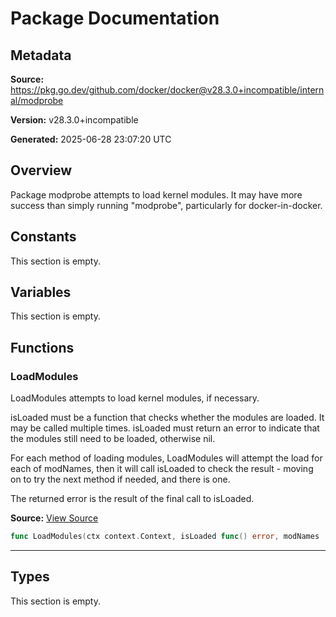 # Package Documentation

## Metadata

**Source:** https://pkg.go.dev/github.com/docker/docker@v28.3.0+incompatible/internal/modprobe

**Version:** v28.3.0+incompatible

**Generated:** 2025-06-28 23:07:20 UTC

## Overview

Package modprobe attempts to load kernel modules. It may have more success
than simply running "modprobe", particularly for docker-in-docker.


## Constants

This section is empty.

## Variables

This section is empty.

## Functions

### LoadModules

LoadModules attempts to load kernel modules, if necessary.

isLoaded must be a function that checks whether the modules are loaded. It may
be called multiple times. isLoaded must return an error to indicate that the
modules still need to be loaded, otherwise nil.

For each method of loading modules, LoadModules will attempt the load for each
of modNames, then it will call isLoaded to check the result - moving on to try
the next method if needed, and there is one.

The returned error is the result of the final call to isLoaded.

**Source:** [View Source](https://github.com/docker/docker/blob/v28.3.0/internal/modprobe/modprobe_linux.go#L27)  

```go
func LoadModules(ctx context.Context, isLoaded func() error, modNames ...string) error
```

---

## Types

This section is empty.

